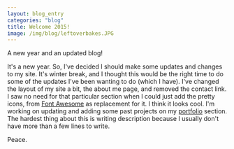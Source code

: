 ```yaml
---
layout: blog_entry
categories: "blog"
title: Welcome 2015!
image: /img/blog/leftoverbakes.JPG
---
```


A new year and an updated blog!

It's a new year. So, I've decided I should make some updates and changes to my site. It's winter break, and I thought this would be the right time to do some of the updates I've been wanting to do (which I have). I've changed the layout of my site a bit, the about me page, and removed the contact link. I saw no need for that particular section when I could just add the pretty icons, from <a href="http://fortawesome.github.io/Font-Awesome/">Font Awesome</a> as replacement for it. I think it looks cool. I'm working on updating and adding some past projects on my <a href="/portfolio">portfolio</a> section. The hardest thing about this is writing description because I usually don't have more than a few lines to write. 

Peace.